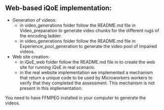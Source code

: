 ## Web-based iQoE implementation:
* Generation of videos:
  * in video_generations folder follow the README.md file in Video_preparation to generate video chunks for the different rugs of the encoding ladder.
  * in video_generations folder follow the README.md file in Experience_pool_generation to generate the video pool of impaired videos.
* Web site creation:
  * in iQoE_web folder follow the README.md file in to create the web site for running iQoE in real scenario.
  * in the real website implementation we implemented a mechanism that return a unique code to be used by Microworkers workers to verify that they completed the assessment. This mechanism is not present in this implementation.

You need to have FFMPEG installed in your computer to generate the videos.
